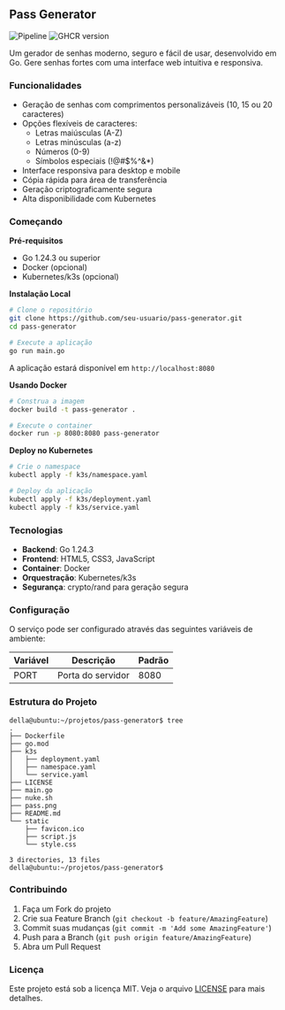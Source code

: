 ## Pass Generator

![Pipeline](https://github.com/dellabeneta/pass-generator/actions/workflows/main.yaml/badge.svg)
![GHCR version](https://img.shields.io/badge/ContainerVersion-v11-blue)

Um gerador de senhas moderno, seguro e fácil de usar, desenvolvido em Go. Gere senhas fortes com uma interface web intuitiva e responsiva.

### Funcionalidades

- Geração de senhas com comprimentos personalizáveis (10, 15 ou 20 caracteres)
- Opções flexíveis de caracteres:
  - Letras maiúsculas (A-Z)
  - Letras minúsculas (a-z)
  - Números (0-9)
  - Símbolos especiais (!@#$%^&*)
- Interface responsiva para desktop e mobile
- Cópia rápida para área de transferência
- Geração criptograficamente segura
- Alta disponibilidade com Kubernetes

### Começando

**Pré-requisitos**
- Go 1.24.3 ou superior
- Docker (opcional)
- Kubernetes/k3s (opcional)

**Instalação Local**
```bash
# Clone o repositório
git clone https://github.com/seu-usuario/pass-generator.git
cd pass-generator

# Execute a aplicação
go run main.go
```

A aplicação estará disponível em `http://localhost:8080`

**Usando Docker**
```bash
# Construa a imagem
docker build -t pass-generator .

# Execute o container
docker run -p 8080:8080 pass-generator
```

**Deploy no Kubernetes**
```bash
# Crie o namespace
kubectl apply -f k3s/namespace.yaml

# Deploy da aplicação
kubectl apply -f k3s/deployment.yaml
kubectl apply -f k3s/service.yaml
```

### Tecnologias

- **Backend**: Go 1.24.3
- **Frontend**: HTML5, CSS3, JavaScript
- **Container**: Docker
- **Orquestração**: Kubernetes/k3s
- **Segurança**: crypto/rand para geração segura

### Configuração

O serviço pode ser configurado através das seguintes variáveis de ambiente:

| Variável | Descrição | Padrão |
|----------|-----------|---------|
| PORT | Porta do servidor | 8080 |

### Estrutura do Projeto
```
della@ubuntu:~/projetos/pass-generator$ tree
.
├── Dockerfile
├── go.mod
├── k3s
│   ├── deployment.yaml
│   ├── namespace.yaml
│   └── service.yaml
├── LICENSE
├── main.go
├── nuke.sh
├── pass.png
├── README.md
└── static
    ├── favicon.ico
    ├── script.js
    └── style.css

3 directories, 13 files
della@ubuntu:~/projetos/pass-generator$
```

### Contribuindo

1. Faça um Fork do projeto
2. Crie sua Feature Branch (`git checkout -b feature/AmazingFeature`)
3. Commit suas mudanças (`git commit -m 'Add some AmazingFeature'`)
4. Push para a Branch (`git push origin feature/AmazingFeature`)
5. Abra um Pull Request

### Licença

Este projeto está sob a licença MIT. Veja o arquivo [LICENSE](LICENSE) para mais detalhes.